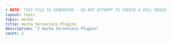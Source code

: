 ```yaml
---
# NOTE: THIS FILE IS GENERATED - DO NOT ATTEMPT TO CREATE A PULL REQUEST TO UPDATE THE DATA. 
layout: topic
topic: mocha
title: mocha ServerLess Plugins
description: '2 mocha ServerLess Plugins'
count: 2
---
```

